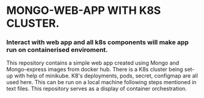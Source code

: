 # MONGO-WEB-APP WITH K8S CLUSTER. 
### Interact with web app and all k8s components will make app run on containerised enviroment. 

This repository contains a simple web app created using Mongo and Mongo-express images from docker hub. 
There is a K8s cluster being set-up with help of minikube. 
K8's deployments, pods, secret, configmap are all used here. 
This can be run on a local machine following steps mentioned in text files.
This repository serves as a display of container orchestration. 